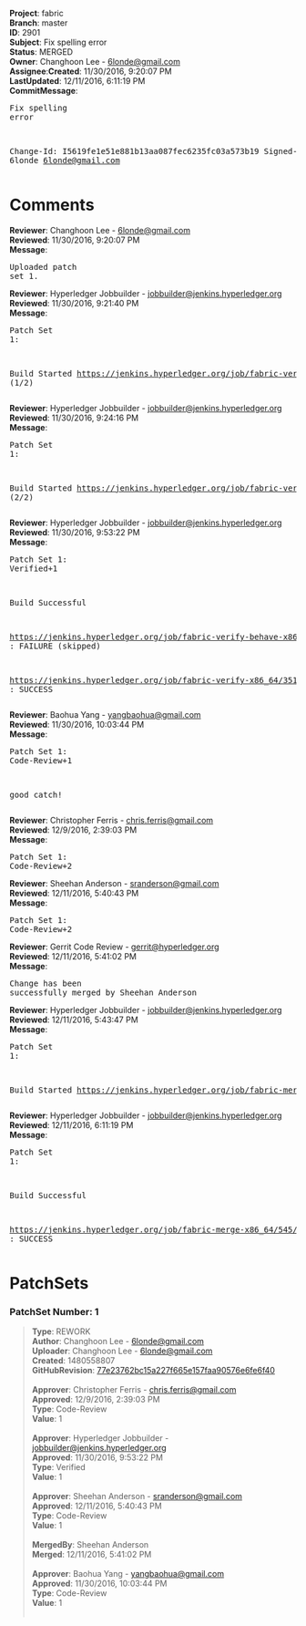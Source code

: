 <strong>Project</strong>: fabric</br><strong>Branch</strong>: master<br><strong>ID</strong>: 2901<br><strong>Subject</strong>: Fix spelling error<br><strong>Status</strong>: MERGED<br><strong>Owner</strong>: Changhoon Lee - 6londe@gmail.com<br><strong>Assignee</strong>:<strong>Created</strong>: 11/30/2016, 9:20:07 PM<br><strong>LastUpdated</strong>: 12/11/2016, 6:11:19 PM<br><strong>CommitMessage</strong>:<br><pre>Fix spelling error

Change-Id: I5619fe1e51e881b13aa087fec6235fc03a573b19
Signed-off-by: 6londe <6londe@gmail.com>
</pre><h1>Comments</h1><strong>Reviewer</strong>: Changhoon Lee - 6londe@gmail.com<br><strong>Reviewed</strong>: 11/30/2016, 9:20:07 PM<br><strong>Message</strong>: <pre>Uploaded patch set 1.</pre><strong>Reviewer</strong>: Hyperledger Jobbuilder - jobbuilder@jenkins.hyperledger.org<br><strong>Reviewed</strong>: 11/30/2016, 9:21:40 PM<br><strong>Message</strong>: <pre>Patch Set 1:

Build Started https://jenkins.hyperledger.org/job/fabric-verify-x86_64/3517/ (1/2)</pre><strong>Reviewer</strong>: Hyperledger Jobbuilder - jobbuilder@jenkins.hyperledger.org<br><strong>Reviewed</strong>: 11/30/2016, 9:24:16 PM<br><strong>Message</strong>: <pre>Patch Set 1:

Build Started https://jenkins.hyperledger.org/job/fabric-verify-behave-x86_64/2348/ (2/2)</pre><strong>Reviewer</strong>: Hyperledger Jobbuilder - jobbuilder@jenkins.hyperledger.org<br><strong>Reviewed</strong>: 11/30/2016, 9:53:22 PM<br><strong>Message</strong>: <pre>Patch Set 1: Verified+1

Build Successful 

https://jenkins.hyperledger.org/job/fabric-verify-behave-x86_64/2348/ : FAILURE (skipped)

https://jenkins.hyperledger.org/job/fabric-verify-x86_64/3517/ : SUCCESS</pre><strong>Reviewer</strong>: Baohua Yang - yangbaohua@gmail.com<br><strong>Reviewed</strong>: 11/30/2016, 10:03:44 PM<br><strong>Message</strong>: <pre>Patch Set 1: Code-Review+1

good catch!</pre><strong>Reviewer</strong>: Christopher Ferris - chris.ferris@gmail.com<br><strong>Reviewed</strong>: 12/9/2016, 2:39:03 PM<br><strong>Message</strong>: <pre>Patch Set 1: Code-Review+2</pre><strong>Reviewer</strong>: Sheehan Anderson - sranderson@gmail.com<br><strong>Reviewed</strong>: 12/11/2016, 5:40:43 PM<br><strong>Message</strong>: <pre>Patch Set 1: Code-Review+2</pre><strong>Reviewer</strong>: Gerrit Code Review - gerrit@hyperledger.org<br><strong>Reviewed</strong>: 12/11/2016, 5:41:02 PM<br><strong>Message</strong>: <pre>Change has been successfully merged by Sheehan Anderson</pre><strong>Reviewer</strong>: Hyperledger Jobbuilder - jobbuilder@jenkins.hyperledger.org<br><strong>Reviewed</strong>: 12/11/2016, 5:43:47 PM<br><strong>Message</strong>: <pre>Patch Set 1:

Build Started https://jenkins.hyperledger.org/job/fabric-merge-x86_64/545/</pre><strong>Reviewer</strong>: Hyperledger Jobbuilder - jobbuilder@jenkins.hyperledger.org<br><strong>Reviewed</strong>: 12/11/2016, 6:11:19 PM<br><strong>Message</strong>: <pre>Patch Set 1:

Build Successful 

https://jenkins.hyperledger.org/job/fabric-merge-x86_64/545/ : SUCCESS</pre><h1>PatchSets</h1><h3>PatchSet Number: 1</h3><blockquote><strong>Type</strong>: REWORK<br><strong>Author</strong>: Changhoon Lee - 6londe@gmail.com<br><strong>Uploader</strong>: Changhoon Lee - 6londe@gmail.com<br><strong>Created</strong>: 1480558807<br><strong>GitHubRevision</strong>: [77e23762bc15a227f665e157faa90576e6fe6f40](https://github.com/hyperledger/fabric/commit/77e23762bc15a227f665e157faa90576e6fe6f40)<br><br><strong>Approver</strong>: Christopher Ferris - chris.ferris@gmail.com<br><strong>Approved</strong>: 12/9/2016, 2:39:03 PM<br><strong>Type</strong>: Code-Review<br><strong>Value</strong>: 1<br><br><strong>Approver</strong>: Hyperledger Jobbuilder - jobbuilder@jenkins.hyperledger.org<br><strong>Approved</strong>: 11/30/2016, 9:53:22 PM<br><strong>Type</strong>: Verified<br><strong>Value</strong>: 1<br><br><strong>Approver</strong>: Sheehan Anderson - sranderson@gmail.com<br><strong>Approved</strong>: 12/11/2016, 5:40:43 PM<br><strong>Type</strong>: Code-Review<br><strong>Value</strong>: 1<br><br><strong>MergedBy</strong>: Sheehan Anderson<br><strong>Merged</strong>: 12/11/2016, 5:41:02 PM<br><br><strong>Approver</strong>: Baohua Yang - yangbaohua@gmail.com<br><strong>Approved</strong>: 11/30/2016, 10:03:44 PM<br><strong>Type</strong>: Code-Review<br><strong>Value</strong>: 1<br><br></blockquote>